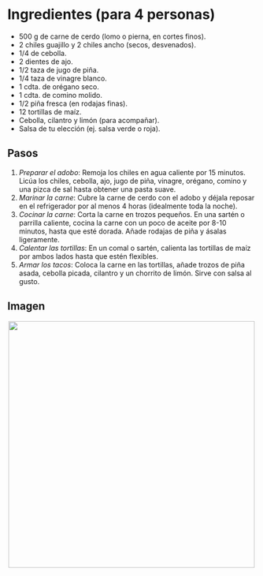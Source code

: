 # Ingredientes (para 4 personas)

- 500 g de carne de cerdo (lomo o pierna, en cortes finos).
- 2 chiles guajillo y 2 chiles ancho (secos, desvenados).
- 1/4 de cebolla.
- 2 dientes de ajo.
- 1/2 taza de jugo de piña.
- 1/4 taza de vinagre blanco.
- 1 cdta. de orégano seco.
- 1 cdta. de comino molido.
- 1/2 piña fresca (en rodajas finas).
- 12 tortillas de maíz.
- Cebolla, cilantro y limón (para acompañar).
- Salsa de tu elección (ej. salsa verde o roja).

## Pasos

1. *Preparar el adobo*: Remoja los chiles en agua caliente por 15 minutos. Licúa los chiles, cebolla, ajo, jugo de piña, vinagre, orégano, comino y una pizca de sal hasta obtener una pasta suave.
2. *Marinar la carne*: Cubre la carne de cerdo con el adobo y déjala reposar en el refrigerador por al menos 4 horas (idealmente toda la noche).
3. *Cocinar la carne*: Corta la carne en trozos pequeños. En una sartén o parrilla caliente, cocina la carne con un poco de aceite por 8-10 minutos, hasta que esté dorada. Añade rodajas de piña y ásalas ligeramente.
4. *Calentar las tortillas*: En un comal o sartén, calienta las tortillas de maíz por ambos lados hasta que estén flexibles.
5. *Armar los tacos*: Coloca la carne en las tortillas, añade trozos de piña asada, cebolla picada, cilantro y un chorrito de limón. Sirve con salsa al gusto.

## Imagen

<p align="center">
  <img width="500" src="https://i.postimg.cc/t4nD7fDd/tacos.jpg">
</p>


